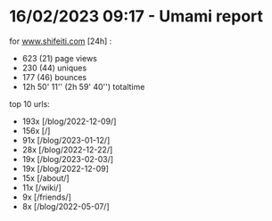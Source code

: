 # 16/02/2023 09:17 - Umami report
for www.shifeiti.com [24h] :

 - 623 (21) page views
 - 230 (44) uniques
 - 177 (46) bounces
 - 12h 50' 11'' (2h 59' 40'') totaltime


top 10 urls:
 - 193x [/blog/2022-12-09/]
 - 156x [/]
 - 91x [/blog/2023-01-12/]
 - 28x [/blog/2022-12-22/]
 - 19x [/blog/2023-02-03/]
 - 19x [/blog/2022-12-09]
 - 15x [/about/]
 - 11x [/wiki/]
 - 9x [/friends/]
 - 8x [/blog/2022-05-07/]


